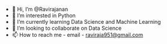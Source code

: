 - 👋 Hi, I’m @Ravirajanan
- 👀 I’m interested in Python
- 🌱 I’m currently learning Data Science and Machine Learning
- 💞️ I’m looking to collaborate on Data Science
- 📫 How to reach me - email - raviraja951@gmail.com

<!---
Ravirajanan/Ravirajanan is a ✨ special ✨ repository because its `README.md` (this file) appears on your GitHub profile.
You can click the Preview link to take a look at your changes.
--->
